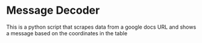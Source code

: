 # Message Decoder

This is a python script that scrapes data from a google docs URL
and shows a message based on the coordinates in the table